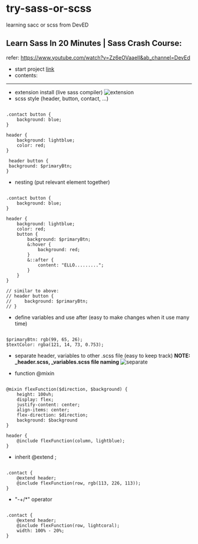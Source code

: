 # try-sass-or-scss
learning sacc or scss from DevED

Learn Sass In 20 Minutes | Sass Crash Course:
---------------------------------------------
refer: https://www.youtube.com/watch?v=Zz6eOVaaelI&ab_channel=DevEd

- start project [link](https://trello.com/c/s6htS9rp/32-starting-nodejs-project)
- contents: 
-----------
 - extension install (live sass compiler)
   ![extension](https://trello-attachments.s3.amazonaws.com/5cef6e87da0d0b7598cbc7a9/601e41f387ff7c2130a8019b/617eaf0f26814a89fe31e61a7a239c01/image.png)
 - scss style (header, button, contact, ...)
   
```

.contact button {
    background: blue;
}

header {
    background: lightblue;
    color: red;
}

 header button {
 background: $primaryBtn;
}

```

 - nesting (put relevant element together)

```

.contact button {
    background: blue;
}

header {
    background: lightblue;
    color: red;
    button {
        background: $primaryBtn;
        &:hover {
            background: red;
        }
        &::after {
            content: "ELLO.........";
        }
    }
}

// similar to above:
// header button {
//     background: $primaryBtn;
// }

```

 - define variables and use after (easy to make changes when it use many time)

```

$primaryBtn: rgb(99, 65, 26);
$textColor: rgba(121, 14, 73, 0.753);

```
 - separate header, variables to other .scss file (easy to keep track) **NOTE: _header.scss, _variables.scss file naming**
   ![separate](https://trello-attachments.s3.amazonaws.com/5cef6e87da0d0b7598cbc7a9/601e41f387ff7c2130a8019b/ff36302be9f8b1ffda78e2d384a9fcd1/image.png)

 - function @mixin

```

@mixin flexFunction($direction, $background) {
    height: 100vh;
    display: flex;
    justify-content: center;
    align-items: center;
    flex-direction: $direction;
    background: $background
}

header {
    @include flexFunction(column, lightblue);
}

```

 - inherit @extend <name>;

```

.contact {
    @extend header;
    @include flexFunction(row, rgb(113, 226, 113));
}

```

- "-+/*" operator

```

.contact {
    @extend header;
    @include flexFunction(row, lightcoral);
    width: 100% - 20%;
}

```
